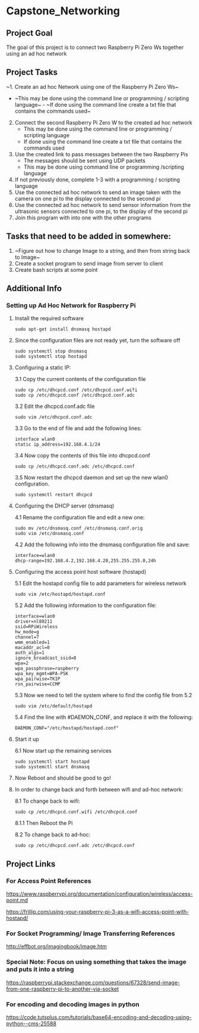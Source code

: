 # Capstone_Networking

## Project Goal
The goal of this project is to connect two Raspberry Pi Zero Ws together using an ad hoc network

## Project Tasks
~1. Create an ad hoc Network using one of the Raspberry Pi Zero Ws~
   - ~This may be done using the command line or programming / scripting language~
    - ~If done using the command line create a txt file that contains the commands used~
2. Connect the second Raspberry Pi Zero W to the created ad hoc network
   - This may be done using the command line or programming / scripting language
    - If done using the command line create a txt file that contains the commands used
3. Use the created link to pass messages between the two Raspberry Pis
   - The messages should be sent using UDP packets 
   - This may be done using command line or programming /scripting language
4. If not previously done, complete 1-3 with a programming / scripting language
5. Use the connected ad hoc network to send an image taken with the camera on one pi to the display connected to the second pi
6. Use the connected ad hoc network to send sensor information from the ultrasonic sensors connected to one pi, to the display of the second pi
7. Join this program with into one with the other programs

## Tasks that need to be added in somewhere:
1. ~Figure out how to change Image to a string, and then from string back to Image~
2. Create a socket program to send image from server to client
3. Create bash scripts at some point

## Additional Info
### Setting up Ad Hoc Network for Raspberry Pi
1. Install the required software
   ```
   sudo apt-get install dnsmasq hostapd
   ```
2. Since the configuration files are not ready yet, turn the software off
   ```
   sudo systemctl stop dnsmasq
   sudo systemctl stop hostapd
   ```
3. Configuring a static IP:
   
   3.1 Copy the current contents of the configuration file
      ```
      sudo cp /etc/dhcpcd.conf /etc/dhcpcd.conf.wifi
      sudo cp /etc/dhcpcd.conf /etc/dhcpcd.conf.adc
      ```
   3.2 Edit the dhcpcd.conf.adc file
      ```
      sudo vim /etc/dhcpcd.conf.adc
      ```
   3.3 Go to the end of file and add the following lines:
      ```
      interface wlan0
      static ip_address=192.168.4.1/24
      ```
   3.4 Now copy the contents of this file into dhcpcd.conf
      ```
      sudo cp /etc/dhcpcd.conf.adc /etc/dhcpcd.conf
      ```
   3.5 Now restart the dhcpcd daemon and set up the new wlan0 configuration.
      ```
      sudo systemctl restart dhcpcd
      ```
4. Configuring the DHCP server (dnsmasq)
   
   4.1 Rename the configuration file and edit a new one:
      ```
      sudo mv /etc/dnsmasq.conf /etc/dnsmasq.conf.orig
      sudo vim /etc/dnsmasq.conf
      ```
   4.2 Add the following info into the dnsmasq configuration file and save:
      ```
      interface=wlan0
      dhcp-range=192.168.4.2,192.168.4.20,255.255.255.0,24h
      ```
5. Configuring the access point host software (hostapd)
   
   5.1 Edit the hostapd config file to add parameters for wireless network
      ```
      sudo vim /etc/hostapd/hostapd.conf
      ```
   5.2 Add the following information to the configuration file:
      ```
      interface=wlan0
      driver=nl80211
      ssid=RPiWireless
      hw_mode=g
      channel=7
      wmm_enabled=1
      macaddr_acl=0
      auth_algs=1
      ignore_broadcast_ssid=0
      wpa=2
      wpa_passphrase=raspberry
      wpa_key_mgmt=WPA-PSK
      wpa_pairwise=TKIP
      rsn_pairwise=CCMP
      ```
   5.3 Now we need to tell the system where to find the config file from 5.2
      ```
      sudo vim /etc/default/hostapd
      ```
   5.4 Find the line with #DAEMON_CONF, and replace it with the following:
      ```
      DAEMON_CONF="/etc/hostapd/hostapd.conf"
      ```
6. Start it up
   
   6.1 Now start up the remaining services
      ```
      sudo systemctl start hostapd
      sudo systemctl start dnsmasq
      ```
7. Now Reboot and should be good to go!
8. In order to change back and forth between wifi and ad-hoc network:
   
   8.1 To change back to wifi:
      ```
      sudo cp /etc/dhcpcd.conf.wifi /etc/dhcpcd.conf
      ```
   
   8.1.1 Then Reboot the Pi
   
   8.2 To change back to ad-hoc:
      ```
      sudo cp /etc/dhcpcd.conf.adc /etc/dhcpcd.conf
      ```
## Project Links
### For Access Point References
https://www.raspberrypi.org/documentation/configuration/wireless/access-point.md

https://frillip.com/using-your-raspberry-pi-3-as-a-wifi-access-point-with-hostapd/
### For Socket Programming/ Image Transferring References

http://effbot.org/imagingbook/image.htm

### Special Note: Focus on using something that takes the image and puts it into a string

https://raspberrypi.stackexchange.com/questions/67328/send-image-from-one-raspberry-pi-to-another-via-socket

### For encoding and decoding images in python

https://code.tutsplus.com/tutorials/base64-encoding-and-decoding-using-python--cms-25588


